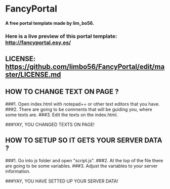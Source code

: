 # FancyPortal

#### A free portal template made by lim_bo56.

### Here is a live preview of this portal template: http://fancyportal.esy.es/

## LICENSE: https://github.com/limbo56/FancyPortal/edit/master/LICENSE.md

## HOW TO CHANGE TEXT ON PAGE ?

###1. Open index.html with notepad++ or other text editors that you have.
###2. There are going to be comments that will be guiding you, where some texts are.
###3. Edit the texts on the index.html.

###YAY, YOU CHANGED TEXTS ON PAGE!

## HOW TO SETUP SO IT GETS YOUR SERVER DATA ?

###1. Go into js folder and open "script.js".
###2. At the top of the file there are going to be some variables.
###3. Adjust the variables to your server information.

###YAY, YOU HAVE SETTED UP YOUR SERVER DATA!
